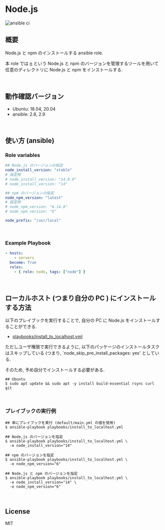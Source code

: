 # Node.js

![ansible ci](https://github.com/link-u/ansible-roles_node/workflows/ansible%20ci/badge.svg)

## 概要

Node.js と npm のインストールする ansible role.

本 role では [n](https://github.com/tj/n) という Node.js と npm のバージョンを管理するツールを用いて任意のディレクトリに Node.js と npm をインストールする.

<br>

## 動作確認バージョン

* Ubuntu: 18.04, 20.04
* ansible: 2.8, 2.9

<br>

## 使い方 (ansible)

### Role variables

```yaml
## Node.js のバージョンの指定
node_install_version: "stable"
# 設定例
# node_install_version: "14.8.0"
# node_install_version: "14"

## npm のバージョンの指定
node_npm_version: "latest"
# 設定例
# node_npm_version: "6.14.8"
# node_npm_version: "6"

node_prefix: "/usr/local"
```

<br>

### Example Playbook

```yaml
- hosts:
    - servers
  become: True
  roles:
    - { role: node, tags: ["node"] }
```

<br>

## ローカルホスト (つまり自分の PC ) にインストールする方法

以下のプレイブックを実行することで, 自分の PC に Node.js をインストールすることができる.

* [playbooks/install_to_localhost.yml](playbooks/install_to_localhost.yml)

ただしユーザ権限で実行できるように, 以下のパッケージのインストールタスクはスキップしている (つまり, `node_skip_pre_install_packages: yes' としている. 

そのため, 予め自分でインストールする必要がある.

```
## Ubuntu
$ sudo apt update && sudo apt -y install build-essential rsync curl git
```

<br>

### プレイブックの実行例

```
## 単にプレイブックを実行 (default/main.yml の値を使用)
$ ansible-playbook playbooks/install_to_localhost.yml

## Node.js のバージョンを指定
$ ansible-playbook playbooks/install_to_localhost.yml \
  -e node_install_version="14"

## npm のバージョンを指定
$ ansible-playbook playbooks/install_to_localhost.yml \
  -e node_npm_version="6"

## Node.js と npm のバージョンを指定
$ ansible-playbook playbooks/install_to_localhost.yml \
  -e node_install_version="14" \
  -e node_npm_version="6"
```

<br>

## License
MIT
